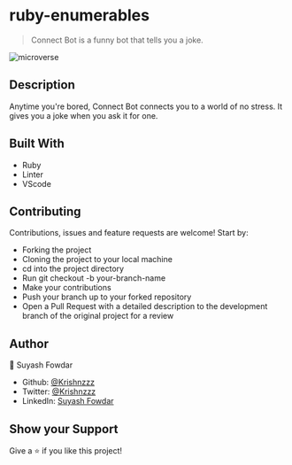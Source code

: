 # ruby-enumerables

> Connect Bot is a funny bot that tells you a joke.

![microverse](https://camo.githubusercontent.com/3a5835d4f56c57cec85939ac345e43fef164c178/68747470733a2f2f696d672e736869656c64732e696f2f62616467652f4d6963726f76657273652d626c756576696f6c6574)

## Description

Anytime you're bored, Connect Bot connects you to a world of no stress. It gives you a joke when you ask it for one.

## Built With

- Ruby
- Linter
- VScode

## Contributing

Contributions, issues and feature requests are welcome! Start by:

  - Forking the project
  - Cloning the project to your local machine
  - cd into the project directory
  - Run git checkout -b your-branch-name
  - Make your contributions
  - Push your branch up to your forked repository
  - Open a Pull Request with a detailed description to the development branch of the original project for a review

## Author

👤 Suyash Fowdar
- Github: [@Krishnzzz](https://github.com/krishnzzz)
- Twitter: [@Krishnzzz](https://twitter.com/Krishnzzz)
- LinkedIn: [Suyash Fowdar](https://www.linkedin.com/in/suyash-fowdar-22b89514a/)

## Show your Support
Give a ⭐ if you like this project!
